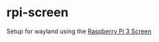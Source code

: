 # rpi-screen
Setup for wayland using the [Raspberry Pi 3 Screen](https://www.raspberrypi.com/products/raspberry-pi-touch-display/)
